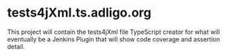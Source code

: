 # tests4jXml.ts.adligo.org
This project will contain the tests4jXml file TypeScript creator for what will eventually be a Jenkins Plugin that will show code coverage and assertion detail.
